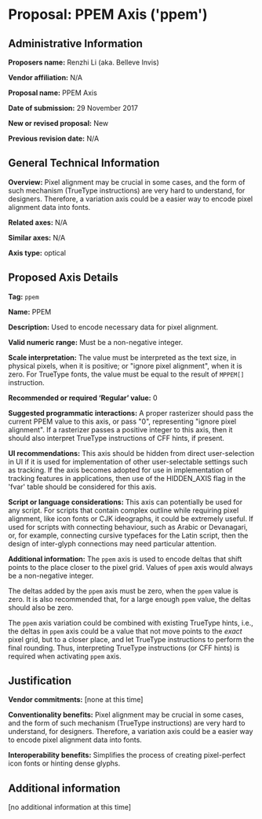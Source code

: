 # Proposal: PPEM Axis ('ppem')

## Administrative Information

**Proposers name:** Renzhi Li (aka. Belleve Invis)

**Vendor affiliation:** N/A

**Proposal name:** PPEM Axis

**Date of submission:** 29 November 2017

**New or revised proposal:** New

**Previous revision date:** N/A


## General Technical Information

**Overview:** Pixel alignment may be crucial in some cases, and the form of such mechanism (TrueType instructions) are very hard to understand, for designers. Therefore, a variation axis could be a easier way to encode pixel alignment data into fonts.

**Related axes:** N/A

**Similar axes:** N/A

**Axis type:** optical


## Proposed Axis Details

**Tag:** `ppem`

**Name:** PPEM

**Description:** Used to encode necessary data for pixel alignment.

**Valid numeric range:** Must be a non-negative integer.

**Scale interpretation:** The value must be interpreted as the text size, in physical pixels, when it is positive; or "ignore pixel alignment", when it is zero. For TrueType fonts, the value must be equal to the result of `MPPEM[]` instruction. 

**Recommended or required ‘Regular’ value:** 0

**Suggested programmatic interactions:** A proper rasterizer should pass the current PPEM value to this axis, or pass "0", representing "ignore pixel alignment". If a rasterizer passes a positive integer to this axis, then it should also interpret TrueType instructions of CFF hints, if present.

**UI recommendations:** This axis should be hidden from direct user-selection in UI if it is used for implementation of other user-selectable settings such as tracking. If the axis becomes adopted for use in implementation of tracking features in applications, then use of the HIDDEN_AXIS flag in the 'fvar' table should be considered for this axis.

**Script or language considerations:** This axis can potentially be used for any script. For scripts that contain complex outline while requiring pixel alignment, like icon fonts or CJK ideographs, it could be extremely useful. If used for scripts with connecting behaviour, such as Arabic or Devanagari, or, for example, connecting cursive typefaces for the Latin script, then the design of inter-glyph connections may need particular attention.

**Additional information:** The `ppem` axis is used to encode deltas that shift points to the place closer to the pixel grid. Values of `ppem` axis would always be a non-negative integer.

The deltas added by the `ppem` axis must be zero, when the `ppem` value is zero. It is also recommended that, for a large enough `ppem` value, the deltas should also be zero.

The `ppem` axis variation could be combined with existing TrueType hints, i.e., the deltas in `ppem` axis could be a value that not move points to the *exact* pixel grid, but to a closer place, and let TrueType instructions to perform the final rounding. Thus, interpreting TrueType instructions (or CFF hints) is required when activating `ppem` axis.

## Justification

**Vendor commitments:** [none at this time]

**Conventionality benefits:** Pixel alignment may be crucial in some cases, and the form of such mechanism (TrueType instructions) are very hard to understand, for designers. Therefore, a variation axis could be a easier way to encode pixel alignment data into fonts.

**Interoperability benefits:** Simplifies the process of creating pixel-perfect icon fonts or hinting dense glyphs.

## Additional information

[no additional information at this time]

